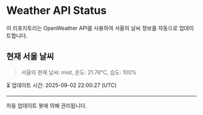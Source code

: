 
# Weather API Status

이 리포지토리는 OpenWeather API를 사용하여 서울의 날씨 정보를 자동으로 업데이트합니다.

## 현재 서울 날씨
> 서울의 현재 날씨: mist, 온도: 21.76°C, 습도: 100%

⏳ 업데이트 시간: 2025-09-02 22:00:27 (UTC)

---
자동 업데이트 봇에 의해 관리됩니다.

